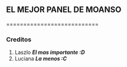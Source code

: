 ## EL MEJOR PANEL DE MOANSO
===========================
### Creditos
1. Laszlo ***El mas importante :D***
2. Luciana ***La menos :C***

